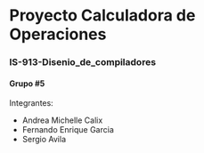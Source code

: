 # Proyecto Calculadora de Operaciones
### IS-913-Disenio_de_compiladores
#### Grupo #5
Integrantes: 
- Andrea Michelle Calix
- Fernando Enrique Garcia
- Sergio Avila 
